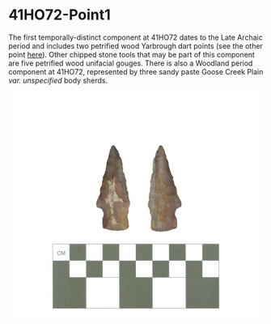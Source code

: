 # 41HO72-Point1

The first temporally-distinct component at 41HO72 dates to the Late Archaic period and includes two petrified wood Yarbrough dart points (see the other point [here]((../yarbrough/41HO72-Point2.md))). Other chipped stone tools that may be part of this component are five petrified wood unifacial gouges. There is also a Woodland period component at 41HO72, represented by three sandy paste Goose Creek Plain _var. unspecified_ body sherds.

![](../../../img/41HO72-Point1.png)
